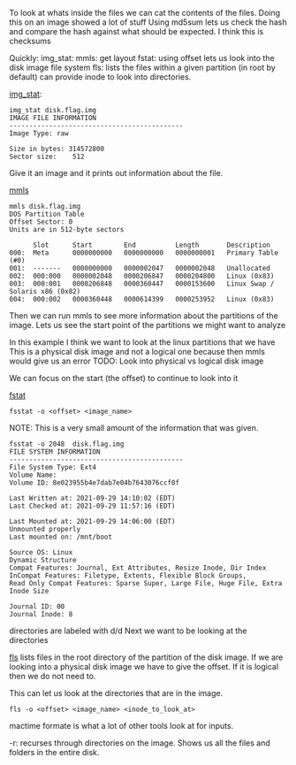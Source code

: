 To look at whats inside the files we can cat the contents of the files.
Doing this on an image showed a lot of stuff
Using md5sum lets us check the hash and compare the hash against what should be expected. I think this is checksums

Quickly:
img_stat: 
mmls: get layout
fstat: using offset lets us look into the disk image file system
fls: lists the files within a given partition (in root by default) can provide inode to look into directories.


[img_stat]():
```
img_stat disk.flag.img
IMAGE FILE INFORMATION
--------------------------------------------
Image Type: raw

Size in bytes: 314572800
Sector size:	512
```
Give it an image and it prints out information about the file.

[mmls]()
```
mmls disk.flag.img
DOS Partition Table
Offset Sector: 0
Units are in 512-byte sectors

      Slot      Start        End          Length       Description
000:  Meta      0000000000   0000000000   0000000001   Primary Table (#0)
001:  -------   0000000000   0000002047   0000002048   Unallocated
002:  000:000   0000002048   0000206847   0000204800   Linux (0x83)
003:  000:001   0000206848   0000360447   0000153600   Linux Swap / Solaris x86 (0x82)
004:  000:002   0000360448   0000614399   0000253952   Linux (0x83)
```
Then we can run mmls to see more information about the partitions of the image. Lets us see the start point of the partitions we might want to analyze

In this example I think we want to look at the linux partitions that we have
This is a physical disk image and not a logical one because then mmls would give us an error
TODO: Look into physical vs logical disk image

We can focus on the start (the offset) to continue to look into it

[fstat]()

```shell
fsstat -o <offset> <image_name>
```

NOTE: This is a very small amount of the information that was given.
```
fsstat -o 2048  disk.flag.img
FILE SYSTEM INFORMATION
--------------------------------------------
File System Type: Ext4
Volume Name:
Volume ID: 8e023955b4e7dab7e04b7643076ccf0f

Last Written at: 2021-09-29 14:10:02 (EDT)
Last Checked at: 2021-09-29 11:57:16 (EDT)

Last Mounted at: 2021-09-29 14:06:00 (EDT)
Unmounted properly
Last mounted on: /mnt/boot

Source OS: Linux
Dynamic Structure
Compat Features: Journal, Ext Attributes, Resize Inode, Dir Index
InCompat Features: Filetype, Extents, Flexible Block Groups,
Read Only Compat Features: Sparse Super, Large File, Huge File, Extra Inode Size

Journal ID: 00
Journal Inode: 8
```

directories are labeled with d/d
Next we want to be looking at the directories

[fls]()
lists files in the root directory of the partition of the disk image.
If we are looking into a physical disk image we have to give the offset. If it is logical then we do not need to.

This can let us look at the directories that are in the image.
```
fls -o <offset> <image_name> <inode_to_look_at>
```

mactime formate is what a lot of other tools look at for inputs.

-r: recurses through directories on the image. Shows us all the files and folders in the entire disk.